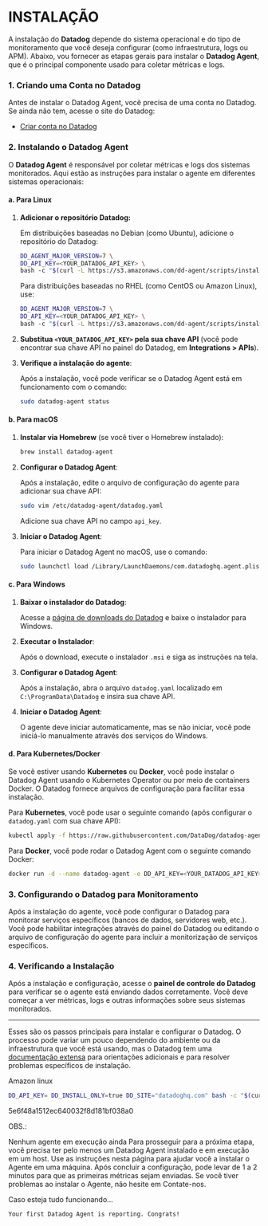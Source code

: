 # INSTALAÇÃO

A instalação do **Datadog** depende do sistema operacional e do tipo de monitoramento que você deseja configurar (como infraestrutura, logs ou APM). Abaixo, vou fornecer as etapas gerais para instalar o **Datadog Agent**, que é o principal componente usado para coletar métricas e logs.

### 1. **Criando uma Conta no Datadog**
Antes de instalar o Datadog Agent, você precisa de uma conta no Datadog. Se ainda não tem, acesse o site do Datadog:

- [Criar conta no Datadog](https://www.datadoghq.com/)

### 2. **Instalando o Datadog Agent**

O **Datadog Agent** é responsável por coletar métricas e logs dos sistemas monitorados. Aqui estão as instruções para instalar o agente em diferentes sistemas operacionais:

#### **a. Para Linux**

1. **Adicionar o repositório Datadog:**
   
   Em distribuições baseadas no Debian (como Ubuntu), adicione o repositório do Datadog:

   ```bash
   DD_AGENT_MAJOR_VERSION=7 \
   DD_API_KEY=<YOUR_DATADOG_API_KEY> \
   bash -c "$(curl -L https://s3.amazonaws.com/dd-agent/scripts/install_script.sh)"
   ```

   Para distribuições baseadas no RHEL (como CentOS ou Amazon Linux), use:

   ```bash
   DD_AGENT_MAJOR_VERSION=7 \
   DD_API_KEY=<YOUR_DATADOG_API_KEY> \
   bash -c "$(curl -L https://s3.amazonaws.com/dd-agent/scripts/install_script_rhel.sh)"
   ```

2. **Substitua `<YOUR_DATADOG_API_KEY>` pela sua chave API** (você pode encontrar sua chave API no painel do Datadog, em **Integrations > APIs**).

3. **Verifique a instalação do agente**:

   Após a instalação, você pode verificar se o Datadog Agent está em funcionamento com o comando:

   ```bash
   sudo datadog-agent status
   ```

#### **b. Para macOS**

1. **Instalar via Homebrew** (se você tiver o Homebrew instalado):

   ```bash
   brew install datadog-agent
   ```

2. **Configurar o Datadog Agent**:

   Após a instalação, edite o arquivo de configuração do agente para adicionar sua chave API:

   ```bash
   sudo vim /etc/datadog-agent/datadog.yaml
   ```

   Adicione sua chave API no campo `api_key`.

3. **Iniciar o Datadog Agent**:

   Para iniciar o Datadog Agent no macOS, use o comando:

   ```bash
   sudo launchctl load /Library/LaunchDaemons/com.datadoghq.agent.plist
   ```

#### **c. Para Windows**

1. **Baixar o instalador do Datadog**:

   Acesse a [página de downloads do Datadog](https://www.datadoghq.com/download/) e baixe o instalador para Windows.

2. **Executar o Instalador**:

   Após o download, execute o instalador `.msi` e siga as instruções na tela.

3. **Configurar o Datadog Agent**:

   Após a instalação, abra o arquivo `datadog.yaml` localizado em `C:\ProgramData\Datadog` e insira sua chave API.

4. **Iniciar o Datadog Agent**:

   O agente deve iniciar automaticamente, mas se não iniciar, você pode iniciá-lo manualmente através dos serviços do Windows.

#### **d. Para Kubernetes/Docker**

Se você estiver usando **Kubernetes** ou **Docker**, você pode instalar o Datadog Agent usando o Kubernetes Operator ou por meio de containers Docker. O Datadog fornece arquivos de configuração para facilitar essa instalação.

Para **Kubernetes**, você pode usar o seguinte comando (após configurar o `datadog.yaml` com sua chave API):

```bash
kubectl apply -f https://raw.githubusercontent.com/DataDog/datadog-agent/master/deployments/kubernetes/datadog-agent.yaml
```

Para **Docker**, você pode rodar o Datadog Agent com o seguinte comando Docker:

```bash
docker run -d --name datadog-agent -e DD_API_KEY=<YOUR_DATADOG_API_KEY> -e DD_SITE="datadoghq.com" datadog/agent:latest
```

### 3. **Configurando o Datadog para Monitoramento**

Após a instalação do agente, você pode configurar o Datadog para monitorar serviços específicos (bancos de dados, servidores web, etc.). Você pode habilitar integrações através do painel do Datadog ou editando o arquivo de configuração do agente para incluir a monitorização de serviços específicos.

### 4. **Verificando a Instalação**

Após a instalação e configuração, acesse o **painel de controle do Datadog** para verificar se o agente está enviando dados corretamente. Você deve começar a ver métricas, logs e outras informações sobre seus sistemas monitorados.

---

Esses são os passos principais para instalar e configurar o Datadog. O processo pode variar um pouco dependendo do ambiente ou da infraestrutura que você está usando, mas o Datadog tem uma [documentação extensa](https://docs.datadoghq.com/) para orientações adicionais e para resolver problemas específicos de instalação.

Amazon linux

```bash
DD_API_KEY= DD_INSTALL_ONLY=true DD_SITE="datadoghq.com" bash -c "$(curl -L https://install.datadoghq.com/scripts/install_script_agent7.sh)"
```

5e6f48a1512ec640032f8d181bf038a0

OBS.:

   Nenhum agente em execução ainda
   Para prosseguir para a próxima etapa, você precisa ter pelo menos um Datadog Agent instalado e em execução em um host.
   Use as instruções nesta página para ajudar você a instalar o Agente em uma máquina.
   Após concluir a configuração, pode levar de 1 a 2 minutos para que as primeiras métricas sejam enviadas.
   Se você tiver problemas ao instalar o Agente, não hesite em Contate-nos.

Caso esteja tudo funcionando...

`Your first Datadog Agent is reporting. Congrats!`


